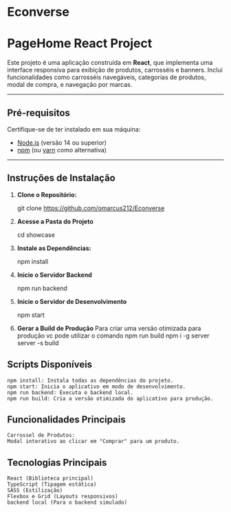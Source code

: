 # Econverse

# **PageHome React Project**

Este projeto é uma aplicação construída em **React**, que implementa uma interface responsiva para exibição de produtos, carrosséis e banners. Inclui funcionalidades como carrosséis navegáveis, categorias de produtos, modal de compra, e navegação por marcas.

---

## **Pré-requisitos**

Certifique-se de ter instalado em sua máquina:

- [Node.js](https://nodejs.org/) (versão 14 ou superior)
- [npm](https://www.npmjs.com/) (ou [yarn](https://yarnpkg.com/) como alternativa)

---

## **Instruções de Instalação**

1. **Clone o Repositório:**

   git clone <https://github.com/omarcus212/Econverse>

2. **Acesse a Pasta do Projeto**

   cd showcase

3. **Instale as Dependências:**

   npm install

4. **Inicie o Servidor Backend**

   npm run backend

5. **Inicie o Servidor de Desenvolvimento**

   npm start

6. **Gerar a Build de Produção**
   Para criar uma versão otimizada para produção vc pode utilizar o comando
   npm run build
   npm i -g server
   server -s build

## **Scripts Disponíveis**

    npm install: Instala todas as dependências do projeto.
    npm start: Inicia o aplicativo em modo de desenvolvimento.
    npm run backend: Executa o backend local.
    npm run build: Cria a versão otimizada do aplicativo para produção.

## **Funcionalidades Principais**

    Carrossel de Produtos:
    Modal interativo ao clicar em "Comprar" para um produto.

## **Tecnologias Principais**

    React (Biblioteca principal)
    TypeScript (Tipagem estática)
    SASS (Estilização)
    Flexbox e Grid (Layouts responsivos)
    backend local (Para o backend simulado)
